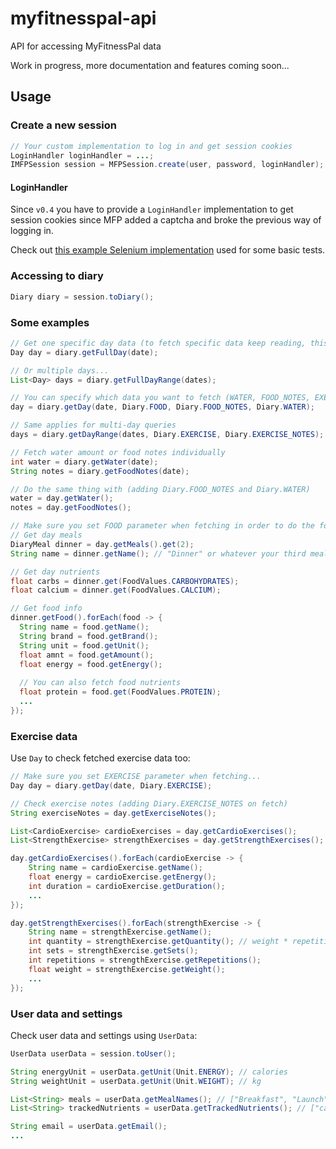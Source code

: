 # myfitnesspal-api
API for accessing MyFitnessPal data 

Work in progress, more documentation and features coming soon...

## Usage

### Create a new session

```java
// Your custom implementation to log in and get session cookies
LoginHandler loginHandler = ...;
IMFPSession session = MFPSession.create(user, password, loginHandler);
```

#### LoginHandler
Since `v0.4` you have to provide a `LoginHandler` implementation to get session cookies
since MFP added a captcha and broke the previous way of logging in.

Check out [this example Selenium implementation](src/test/java/com/gmail/marcosav2010/myfitnesspal/api/SeleniumLoginHandler.java)
used for some basic tests.

### Accessing to diary

```java
Diary diary = session.toDiary();
```

### Some examples
```java
// Get one specific day data (to fetch specific data keep reading, this way can take more time and get unnecessary data)
Day day = diary.getFullDay(date);

// Or multiple days...
List<Day> days = diary.getFullDayRange(dates);

// You can specify which data you want to fetch (WATER, FOOD_NOTES, EXERCISE_NOTES, EXERCISE or FOOD)
day = diary.getDay(date, Diary.FOOD, Diary.FOOD_NOTES, Diary.WATER);

// Same applies for multi-day queries
days = diary.getDayRange(dates, Diary.EXERCISE, Diary.EXERCISE_NOTES);

// Fetch water amount or food notes individually
int water = diary.getWater(date);
String notes = diary.getFoodNotes(date);

// Do the same thing with (adding Diary.FOOD_NOTES and Diary.WATER)
water = day.getWater();
notes = day.getFoodNotes();

// Make sure you set FOOD parameter when fetching in order to do the following...
// Get day meals
DiaryMeal dinner = day.getMeals().get(2);
String name = dinner.getName(); // "Dinner" or whatever your third meal name is

// Get day nutrients
float carbs = dinner.get(FoodValues.CARBOHYDRATES);
float calcium = dinner.get(FoodValues.CALCIUM);

// Get food info
dinner.getFood().forEach(food -> {
  String name = food.getName();
  String brand = food.getBrand();
  String unit = food.getUnit();
  float amnt = food.getAmount();
  float energy = food.getEnergy();
  
  // You can also fetch food nutrients
  float protein = food.get(FoodValues.PROTEIN);
  ...
});
```

### Exercise data
Use ```Day``` to check fetched exercise data too:

```java
// Make sure you set EXERCISE parameter when fetching...
Day day = diary.getDay(date, Diary.EXERCISE);

// Check exercise notes (adding Diary.EXERCISE_NOTES on fetch)
String exerciseNotes = day.getExerciseNotes();

List<CardioExercise> cardioExercises = day.getCardioExercises();
List<StrengthExercise> strengthExercises = day.getStrengthExercises();

day.getCardioExercises().forEach(cardioExercise -> {
    String name = cardioExercise.getName();
    float energy = cardioExercise.getEnergy();
    int duration = cardioExercise.getDuration();
    ...
});

day.getStrengthExercises().forEach(strengthExercise -> {
    String name = strengthExercise.getName();
    int quantity = strengthExercise.getQuantity(); // weight * repetitions
    int sets = strengthExercise.getSets();
    int repetitions = strengthExercise.getRepetitions();
    float weight = strengthExercise.getWeight();
    ...
});
```

### User data and settings
Check user data and settings using ```UserData```:

```java
UserData userData = session.toUser();

String energyUnit = userData.getUnit(Unit.ENERGY); // calories
String weightUnit = userData.getUnit(Unit.WEIGHT); // kg

List<String> meals = userData.getMealNames(); // ["Breakfast", "Launch"...]
List<String> trackedNutrients = userData.getTrackedNutrients(); // ["carbohydrates", "fat"...]

String email = userData.getEmail();
...
```
